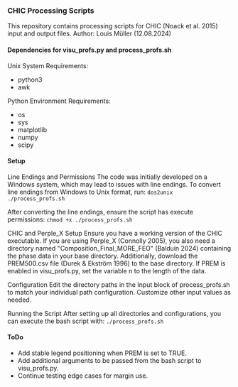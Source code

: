 ### CHIC Processing Scripts
This repository contains processing scripts for CHIC (Noack et al. 2015) input and output files.
Author: Louis Müller (12.08.2024)

#### Dependencies for visu_profs.py and process_profs.sh
Unix System Requirements:
- python3
- awk

Python Environment Requirements:
- os
- sys
- matplotlib
- numpy
- scipy

#### Setup
Line Endings and Permissions
The code was initially developed on a Windows system, which may lead to issues with line endings. To convert line endings from Windows to Unix format, run:
`dos2unix ./process_profs.sh`

After converting the line endings, ensure the script has execute permissions:
`chmod +x ./process_profs.sh`

CHIC and Perple_X Setup
Ensure you have a working version of the CHIC executable. If you are using Perple_X (Connolly 2005), you also need a directory named "Composition_Final_MORE_FEO" (Balduin 2024) containing the phase data in your base directory.
Additionally, download the PREM500.csv file (Durek & Ekström 1996) to the base directory. If PREM is enabled in visu_profs.py, set the variable n to the length of the data.

Configuration
Edit the directory paths in the Input block of process_profs.sh to match your individual path configuration. 
Customize other input values as needed.

Running the Script
After setting up all directories and configurations, you can execute the bash script with:
`./process_profs.sh`

#### ToDo
- Add stable legend positioning when PREM is set to TRUE.
- Add additional arguments to be passed from the bash script to visu_profs.py.
- Continue testing edge cases for margin use.
